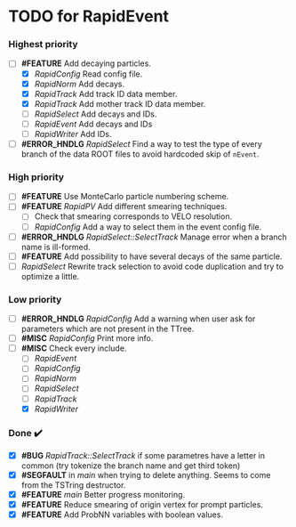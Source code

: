 # TODO for RapidEvent

### Highest priority

- [ ] **#FEATURE** Add decaying particles.
    - [x] _RapidConfig_ Read config file.
    - [x] _RapidNorm_ Add decays.
    - [x] _RapidTrack_ Add track ID data member.
    - [x] _RapidTrack_ Add mother track ID data member.
    - [ ] _RapidSelect_ Add decays and IDs.
    - [ ] _RapidEvent_ Add decays and IDs
    - [ ] _RapidWriter_ Add IDs.
- [ ] **#ERROR_HNDLG** _RapidSelect_ Find a way to test the type of every
    branch of the data ROOT files to avoid hardcoded skip of `nEvent`.

### High priority
- [ ] **#FEATURE** Use MonteCarlo particle numbering scheme.
- [ ] **#FEATURE** _RapidPV_ Add different smearing techniques.
    - [ ] Check that smearing corresponds to VELO resolution.
    - [ ] _RapidConfig_ Add a way to select them in the event config file.
- [ ] **#ERROR_HNDLG** _RapidSelect::SelectTrack_ Manage error when a branch
name is ill-formed.
- [ ] **#FEATURE** Add possibility to have several decays of the same particle.
- [ ] _RapidSelect_ Rewrite track selection to avoid code duplication and
try to optimize a little.

### Low priority

- [ ] **#ERROR_HNDLG** _RapidConfig_ Add a warning when user ask for parameters
which are not present in the TTree.
- [ ] **#MISC** _RapidConfig_ Print more info.
- [ ] **#MISC** Check every include.
    - [ ] _RapidEvent_
    - [ ] _RapidConfig_
    - [ ] _RapidNorm_
    - [ ] _RapidSelect_
    - [ ] _RapidTrack_
    - [x] _RapidWriter_

### Done :heavy_check_mark:

- [x] **#BUG** _RapidTrack::SelectTrack_ if some parametres have a letter in
common (try tokenize the branch name and get third token)
- [x] **#SEGFAULT** in _main_ when trying to delete anything. Seems to come
from the TSTring destructor.
- [x] **#FEATURE** _main_ Better progress monitoring.
- [x] **#FEATURE** Reduce smearing of origin vertex for prompt particles.
- [x] **#FEATURE** Add ProbNN variables with boolean values.
